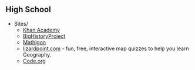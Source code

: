 ## High School

- Sites/
    - [Khan Academy](https://www.khanacademy.org/)
    - [BigHistoryProject](https://www.bighistoryproject.com/home)
    - [Mathigon](https://mathigon.org/)
    - [lizardpoint.com](https://lizardpoint.com/) - fun, free, interactive map quizzes to help you learn Geography.
    - [Code.org](https://code.org/)
